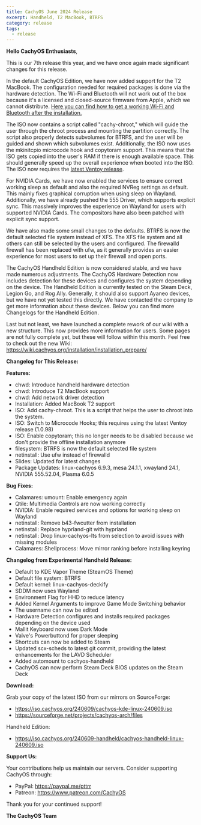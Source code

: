 ```yaml
---
title: CachyOS June 2024 Release
excerpt: Handheld, T2 MacBook, BTRFS
category: release
tags:
  - release
---
```


**Hello CachyOS Enthusiasts**,

This is our 7th release this year, and we have once again made significant changes for this release.

In the default CachyOS Edition, we have now added support for the T2 MacBook. The configuration needed for required packages is done via the hardware detection.
The Wi-Fi and Bluetooth will not work out of the box because it's a licensed and closed-source firmware from Apple, which we cannot distribute.
[Here you can find how to get a working Wi-Fi and Bluetooth after the installation.](https://wiki.cachyos.org/installation/installation_t2macbook/)

The ISO now contains a script called "cachy-chroot," which will guide the user through the chroot process and mounting the partition correctly.
The script also properly detects subvolumes for BTRFS, and the user will be guided and shown which subvolumes exist. Additionally,
the ISO now uses the mkinitcpio microcode hook and copytoram support. This means that the ISO gets copied into the user's RAM if there is enough available space.
This should generally speed up the overall experience when booted into the ISO. The ISO now requires the [latest Ventoy release](https://github.com/ventoy/Ventoy/releases/tag/v1.0.98).

For NVIDIA Cards, we have now enabled the services to ensure correct working sleep as default and also the required NVReg settings as default.
This mainly fixes graphical corruption when using sleep on Wayland. Additionally, we have already pushed the 555 Driver, which supports explicit sync.
This massively improves the experience on Wayland for users with supported NVIDIA Cards. The compositors have also been patched with explicit sync support.

We have also made some small changes to the defaults. BTRFS is now the default selected file system instead of XFS.
The XFS file system and all others can still be selected by the users and configured. The firewalld firewall has been replaced with ufw,
as it generally provides an easier experience for most users to set up their firewall and open ports.

The CachyOS Handheld Edition is now considered stable, and we have made numerous adjustments.
The CachyOS Hardware Detection now includes detection for these devices and configures the system depending on the device.
The Handheld Edition is currently tested on the Steam Deck, Legion Go, and Rog Ally. Generally, it should also support Ayaneo devices,
but we have not yet tested this directly. We have contacted the company to get more information about these devices.
Below you can find more Changelogs for the Handheld Edition.

Last but not least, we have launched a complete rework of our wiki with a new structure.
This now provides more information for users. Some pages are not fully complete yet, but these will follow within this month.
Feel free to check out the new Wiki: https://wiki.cachyos.org/installation/installation_prepare/

**Changelog for This Release:**

**Features:**

- chwd: Introduce handheld hardware detection
- chwd: Introduce T2 MacBook support
- chwd: Add network driver detection
- Installation: Added MacBook T2 support
- ISO: Add cachy-chroot. This is a script that helps the user to chroot into the system.
- ISO: Switch to Microcode Hooks; this requires using the latest Ventoy release (1.0.98)
- ISO: Enable copytoram; this no longer needs to be disabled because we don't provide the offline installation anymore
- filesystem: BTRFS is now the default selected file system
- netinstall: Use ufw instead of firewalld
- Slides: Updated for latest changes
- Package Updates: linux-cachyos 6.9.3, mesa 24.1.1, xwayland 24.1, NVIDIA 555.52.04, Plasma 6.0.5

**Bug Fixes:**

- Calamares: umount: Enable emergency again
- Qtile: Multimedia Controls are now working correctly
- NVIDIA: Enable required services and options for working sleep on Wayland
- netinstall: Remove b43-fwcutter from installation
- netinstall: Replace hyprland-git with hyprland
- netinstall: Drop linux-cachyos-lts from selection to avoid issues with missing modules
- Calamares: Shellprocess: Move mirror ranking before installing keyring

**Changelog from Experimental Handheld Release:**

- Default to KDE Vapor Theme (SteamOS Theme)
- Default file system: BTRFS
- Default kernel: linux-cachyos-deckify
- SDDM now uses Wayland
- Environment Flag for HHD to reduce latency
- Added Kernel Arguments to improve Game Mode Switching behavior
- The username can now be edited
- Hardware Detection configures and installs required packages depending on the device used
- Mallit Keyboard now uses Dark Mode
- Valve's Powerbuttond for proper sleeping
- Shortcuts can now be added to Steam
- Updated scx-scheds to latest git commit, providing the latest enhancements for the LAVD Scheduler
- Added automount to cachyos-handheld
- CachyOS can now perform Steam Deck BIOS updates on the Steam Deck

**Download:**

Grab your copy of the latest ISO from our mirrors on SourceForge:

- https://iso.cachyos.org/240609/cachyos-kde-linux-240609.iso
- https://sourceforge.net/projects/cachyos-arch/files

Handheld Edition:

- https://iso.cachyos.org/240609-handheld/cachyos-handheld-linux-240609.iso

**Support Us:**

Your contributions help us maintain our servers. Consider supporting CachyOS through:

- PayPal: https://paypal.me/pttrr
- Patreon: https://www.patreon.com/CachyOS

Thank you for your continued support!

**The CachyOS Team**
